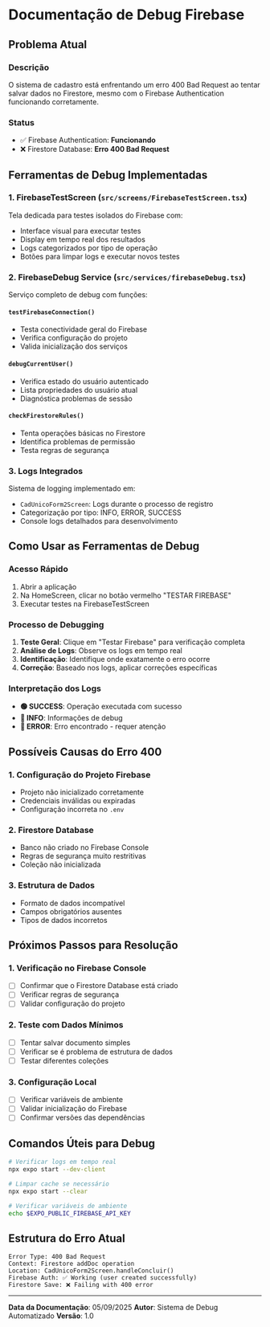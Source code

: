 # Documentação de Debug Firebase

## Problema Atual

### Descrição
O sistema de cadastro está enfrentando um erro 400 Bad Request ao tentar salvar dados no Firestore, mesmo com o Firebase Authentication funcionando corretamente.

### Status
- ✅ Firebase Authentication: **Funcionando**
- ❌ Firestore Database: **Erro 400 Bad Request**

## Ferramentas de Debug Implementadas

### 1. FirebaseTestScreen (`src/screens/FirebaseTestScreen.tsx`)
Tela dedicada para testes isolados do Firebase com:
- Interface visual para executar testes
- Display em tempo real dos resultados
- Logs categorizados por tipo de operação
- Botões para limpar logs e executar novos testes

### 2. FirebaseDebug Service (`src/services/firebaseDebug.tsx`)
Serviço completo de debug com funções:

#### `testFirebaseConnection()`
- Testa conectividade geral do Firebase
- Verifica configuração do projeto
- Valida inicialização dos serviços

#### `debugCurrentUser()`
- Verifica estado do usuário autenticado
- Lista propriedades do usuário atual
- Diagnóstica problemas de sessão

#### `checkFirestoreRules()`
- Tenta operações básicas no Firestore
- Identifica problemas de permissão
- Testa regras de segurança

### 3. Logs Integrados
Sistema de logging implementado em:
- `CadUnicoForm2Screen`: Logs durante o processo de registro
- Categorização por tipo: INFO, ERROR, SUCCESS
- Console logs detalhados para desenvolvimento

## Como Usar as Ferramentas de Debug

### Acesso Rápido
1. Abrir a aplicação
2. Na HomeScreen, clicar no botão vermelho "TESTAR FIREBASE"
3. Executar testes na FirebaseTestScreen

### Processo de Debugging
1. **Teste Geral**: Clique em "Testar Firebase" para verificação completa
2. **Análise de Logs**: Observe os logs em tempo real
3. **Identificação**: Identifique onde exatamente o erro ocorre
4. **Correção**: Baseado nos logs, aplicar correções específicas

### Interpretação dos Logs
- **🟢 SUCCESS**: Operação executada com sucesso
- **🔵 INFO**: Informações de debug
- **🔴 ERROR**: Erro encontrado - requer atenção

## Possíveis Causas do Erro 400

### 1. Configuração do Projeto Firebase
- Projeto não inicializado corretamente
- Credenciais inválidas ou expiradas
- Configuração incorreta no `.env`

### 2. Firestore Database
- Banco não criado no Firebase Console
- Regras de segurança muito restritivas
- Coleção não inicializada

### 3. Estrutura de Dados
- Formato de dados incompatível
- Campos obrigatórios ausentes
- Tipos de dados incorretos

## Próximos Passos para Resolução

### 1. Verificação no Firebase Console
- [ ] Confirmar que o Firestore Database está criado
- [ ] Verificar regras de segurança
- [ ] Validar configuração do projeto

### 2. Teste com Dados Mínimos
- [ ] Tentar salvar documento simples
- [ ] Verificar se é problema de estrutura de dados
- [ ] Testar diferentes coleções

### 3. Configuração Local
- [ ] Verificar variáveis de ambiente
- [ ] Validar inicialização do Firebase
- [ ] Confirmar versões das dependências

## Comandos Úteis para Debug

```bash
# Verificar logs em tempo real
npx expo start --dev-client

# Limpar cache se necessário
npx expo start --clear

# Verificar variáveis de ambiente
echo $EXPO_PUBLIC_FIREBASE_API_KEY
```

## Estrutura do Erro Atual

```
Error Type: 400 Bad Request
Context: Firestore addDoc operation
Location: CadUnicoForm2Screen.handleConcluir()
Firebase Auth: ✅ Working (user created successfully)
Firestore Save: ❌ Failing with 400 error
```

---

**Data da Documentação**: 05/09/2025
**Autor**: Sistema de Debug Automatizado
**Versão**: 1.0
